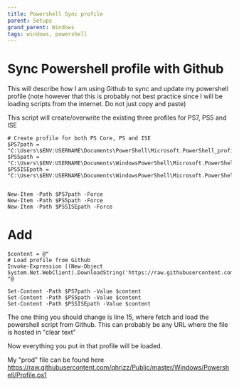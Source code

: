 ```yaml
---
title: Powershell Sync profile
parent: Setups
grand_parent: Windows
tags: windows, powershell
---
```


# Sync Powershell profile with Github
This will describe how I am using Github to sync and update my powershell profile (note however that this is probably not best practice since I will be loading scripts from the internet. Do not just copy and paste)


This script will create/overwrite the existing three profiles for PS7, PS5 and ISE

```
# Create profile for both PS Core, PS and ISE
$PS7path = "C:\Users\$ENV:USERNAME\Documents\PowerShell\Microsoft.PowerShell_profile.ps1"
$PS5path = "C:\Users\$ENV:USERNAME\Documents\WindowsPowerShell\Microsoft.PowerShell_profile.ps1"
$PS5ISEpath = "C:\Users\$ENV:USERNAME\Documents\WindowsPowerShell\Microsoft.PowerShellISE_profile.ps1"


New-Item -Path $PS7path -Force 
New-Item -Path $PS5path -Force
New-Item -Path $PS5ISEpath -Force
```

# Add
```
$content = @"
# Load profile from Github
Invoke-Expression ((New-Object System.Net.WebClient).DownloadString('https://raw.githubusercontent.com/qhrizz/Public/master/Windows/Powershell/Profile.ps1'))
"@

Set-Content -Path $PS7path -Value $content
Set-Content -Path $PS5path -Value $content
Set-Content -Path $PS5ISEpath -Value $content
```


The one thing you should change is line 15, where fetch and load the powershell script from Github. This can probably be any URL where the file is hosted in "clear text"

Now everything you put in that profile will be loaded. 

My "prod" file can be found here https://raw.githubusercontent.com/qhrizz/Public/master/Windows/Powershell/Profile.ps1

